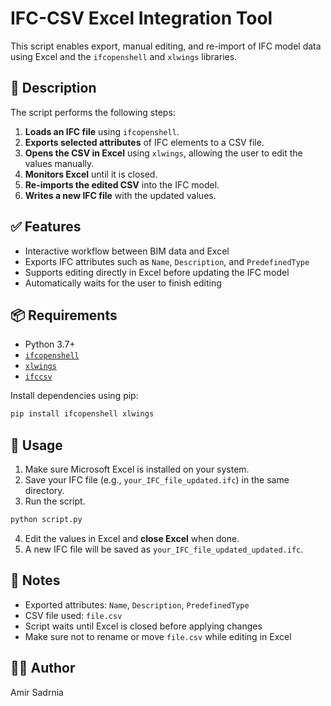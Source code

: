 # IFC-CSV Excel Integration Tool

This script enables export, manual editing, and re-import of IFC model data using Excel and the `ifcopenshell` and `xlwings` libraries.

## 📄 Description

The script performs the following steps:

1. **Loads an IFC file** using `ifcopenshell`.
2. **Exports selected attributes** of IFC elements to a CSV file.
3. **Opens the CSV in Excel** using `xlwings`, allowing the user to edit the values manually.
4. **Monitors Excel** until it is closed.
5. **Re-imports the edited CSV** into the IFC model.
6. **Writes a new IFC file** with the updated values.

## ✅ Features

- Interactive workflow between BIM data and Excel
- Exports IFC attributes such as `Name`, `Description`, and `PredefinedType`
- Supports editing directly in Excel before updating the IFC model
- Automatically waits for the user to finish editing

## 📦 Requirements

- Python 3.7+
- [`ifcopenshell`](https://github.com/IfcOpenShell/IfcOpenShell)
- [`xlwings`](https://docs.xlwings.org/)
- [`ifccsv`](https://github.com/IfcOpenShell/IfcOpenShell/blob/v0.7.0/src/ifccsv/README.md)

Install dependencies using pip:

```bash
pip install ifcopenshell xlwings
```

## 🚀 Usage

1. Make sure Microsoft Excel is installed on your system.
2. Save your IFC file (e.g., `your_IFC_file_updated.ifc`) in the same directory.
3. Run the script.

```bash
python script.py
```

4. Edit the values in Excel and **close Excel** when done.
5. A new IFC file will be saved as `your_IFC_file_updated_updated.ifc`.

## 📝 Notes

- Exported attributes: `Name`, `Description`, `PredefinedType`
- CSV file used: `file.csv`
- Script waits until Excel is closed before applying changes
- Make sure not to rename or move `file.csv` while editing in Excel


## 🧑‍💻 Author

Amir Sadrnia

